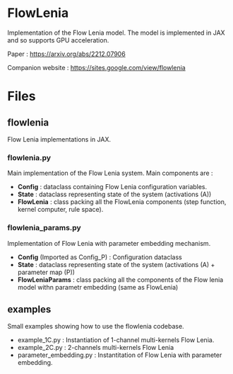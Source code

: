 # FlowLenia

Implementation of the Flow Lenia model. The model is implemented in JAX and so supports GPU acceleration.

Paper : https://arxiv.org/abs/2212.07906

Companion website : https://sites.google.com/view/flowlenia

# Files

## flowlenia

Flow Lenia implementations in JAX.

### flowlenia.py

Main implementation of the Flow Lenia system. Main components are :

- **Config** : dataclass containing Flow Lenia configuration variables.
- **State** : dataclass representing state of the system (activations (A))
- **FlowLenia** : class packing all the FlowLenia components (step function, kernel computer, rule space).

### flowlenia_params.py

Implementation of Flow Lenia with parameter embedding mechanism.

- **Config** (Imported as Config_P) : Configuration dataclass
- **State** : dataclass representing state of the system (activations (A) + parameter map (P))
- **FlowLeniaParams** : class packing all the components of the Flow lenia model withn parametr embedding (same as FlowLenia)


## examples

Small examples showing how to use the flowlenia codebase.

- example_1C.py : Instantiation of 1-channel multi-kernels Flow Lenia.
- example_2C.py : 2-channels multi-kernels Flow Lenia
- parameter_embedding.py : Instantitation of Flow Lenia with parameter embedding.

